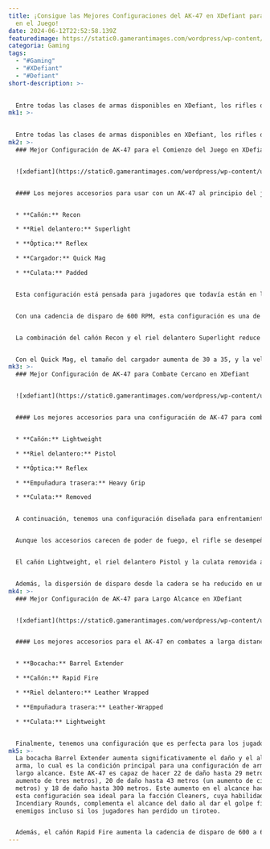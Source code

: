 ```yaml
---
title: ¡Consigue las Mejores Configuraciones del AK-47 en XDefiant para Arrasar
  en el Juego!
date: 2024-06-12T22:52:58.139Z
featuredimage: https://static0.gamerantimages.com/wordpress/wp-content/uploads/2024/06/xdefiant-best-ak47-loadouts.jpg?q=49&fit=contain&w=1140&h=&dpr=2
categoria: Gaming
tags:
  - "#Gaming"
  - "#XDefiant"
  - "#Defiant"
short-description: >-
  

  Entre todas las clases de armas disponibles en XDefiant, los rifles de asalto son indudablemente superiores a las demás. Un rifle de asalto especialmente fuerte es el AK-47, que se considera una de las mejores armas del juego, quedando
mk1: >-
  

  Entre todas las clases de armas disponibles en XDefiant, los rifles de asalto son indudablemente superiores a las demás. Un rifle de asalto especialmente fuerte es el AK-47, que se considera una de las mejores armas del juego, quedando solo un poco por detrás del ACR en términos de potencia. Sin embargo, con la configuración y los accesorios adecuados, el AK-47 puede superar a la mayoría de las otras armas en el juego.
mk2: >-
  ### Mejor Configuración de AK-47 para el Comienzo del Juego en XDefiant


  ![xdefiant](https://static0.gamerantimages.com/wordpress/wp-content/uploads/2024/06/early-game-ak47-build-xdefiant.jpg?q=49&fit=crop&w=1500&dpr=2 "xdefiant")


  #### Los mejores accesorios para usar con un AK-47 al principio del juego son los siguientes:


  * **Cañón:** Recon

  * **Riel delantero:** Superlight

  * **Óptica:** Reflex

  * **Cargador:** Quick Mag

  * **Culata:** Padded


  Esta configuración está pensada para jugadores que todavía están en las primeras etapas del juego o que aún no han subido de nivel su AK-47 debido al lento sistema de progresión. Todos los accesorios recomendados para esta configuración se pueden obtener en los primeros niveles, permitiendo a los jugadores aprovechar al máximo esta arma.


  Con una cadencia de disparo de 600 RPM, esta configuración es una de las más equilibradas y puede rendir bien en enfrentamientos a larga o corta distancia. Cada bala del AK-47 puede hacer 22 de daño hasta 26 metros, 20 de daño hasta 38 metros y 18 de daño hasta 300 metros.


  La combinación del cañón Recon y el riel delantero Superlight reduce la velocidad de reducción del ADS a 255 milisegundos, que es 45 milisegundos más rápido, mientras que la culata acolchada mejora la estabilidad del ADS en un 1%.


  Con el Quick Mag, el tamaño del cargador aumenta de 30 a 35, y la velocidad de recarga aumenta en 0.3 segundos, permitiendo a los jugadores disparar más tiempo y cambiar de cargador más rápido durante un duelo. Sin embargo, esta configuración mantiene el control de retroceso y la dispersión de disparo desde la cadera en sus niveles básicos y no mejora estas métricas.
mk3: >-
  ### Mejor Configuración de AK-47 para Combate Cercano en XDefiant


  ![xdefiant](https://static0.gamerantimages.com/wordpress/wp-content/uploads/2024/06/close-range-ak47-build-xdefiant.jpg?q=49&fit=crop&w=1500&dpr=2 "xdefiant")


  #### Los mejores accesorios para una configuración de AK-47 para combate cercano son:


  * **Cañón:** Lightweight

  * **Riel delantero:** Pistol

  * **Óptica:** Reflex

  * **Empuñadura trasera:** Heavy Grip

  * **Culata:** Removed


  A continuación, tenemos una configuración diseñada para enfrentamientos cercanos, con una de las mejores combinaciones de accesorios para el AK-47. Esta configuración se centra en mejorar la movilidad del arma, el manejo del arma y la precisión general, lo cual es perfecto para dar ventaja a facciones como Echelon y Libertad en combates a corta distancia.


  Aunque los accesorios carecen de poder de fuego, el rifle se desempeña brillantemente en combates de rango cercano a medio. Además, los jugadores que usan técnicas avanzadas de movimiento en XDefiant, como el bunny hopping, el jump shooting o el slide cancel, pueden beneficiarse de las altas estadísticas de manejo del arma de esta configuración.


  El cañón Lightweight, el riel delantero Pistol y la culata removida aumentan significativamente el tiempo de salida del sprint del AK-47 en 60 milisegundos y la velocidad de reducción del ADS en 45 milisegundos. Junto con la velocidad de movimiento más rápida en 0.1 milisegundos, estos beneficios proporcionarán a los jugadores una transición suave del sprint al ADS durante el tiroteo.


  Además, la dispersión de disparo desde la cadera se ha reducido en un grado, permitiendo a los jugadores realizar disparos más precisos desde la cadera en combate cercano. El único inconveniente de esta configuración es su rango de daño limitado, que es de 22 de daño hasta 23 metros, 20 de daño hasta 34 metros y 18 de daño hasta 300 metros. Sin embargo, dado que esta configuración está diseñada para combates cercanos y de rango medio, la rápida transición del sprint al disparo y la velocidad de movimiento compensarán fácilmente el rango de daño reducido durante una pelea.
mk4: >-
  ### Mejor Configuración de AK-47 para Largo Alcance en XDefiant


  ![xdefiant](https://static0.gamerantimages.com/wordpress/wp-content/uploads/2024/06/long-range-ak47-build-xdefiant.jpg?q=49&fit=crop&w=1500&dpr=2 "xdefiant")


  #### Los mejores accesorios para el AK-47 en combates a larga distancia son:


  * **Bocacha:** Barrel Extender

  * **Cañón:** Rapid Fire

  * **Riel delantero:** Leather Wrapped

  * **Empuñadura trasera:** Leather-Wrapped

  * **Culata:** Lightweight


  Finalmente, tenemos una configuración que es perfecta para los jugadores que buscan los mejores accesorios para usar con el AK-47 para ganar combates a larga distancia. Sin embargo, si se utiliza adecuadamente, esta configuración también puede sobresalir en combates de rango medio. Los accesorios utilizados en esta configuración están diseñados principalmente para mejorar la precisión del arma y su poder de fuego general. Sin embargo, esto se produce a expensas de peores estadísticas de manejo del arma y un control de retroceso más difícil.
mk5: >-
  La bocacha Barrel Extender aumenta significativamente el daño y el alcance del
  arma, lo cual es la condición principal para una configuración de arma de
  largo alcance. Este AK-47 es capaz de hacer 22 de daño hasta 29 metros (un
  aumento de tres metros), 20 de daño hasta 43 metros (un aumento de cinco
  metros) y 18 de daño hasta 300 metros. Este aumento en el alcance hace que
  esta configuración sea ideal para la facción Cleaners, cuya habilidad pasiva,
  Incendiary Rounds, complementa el alcance del daño al dar el golpe final a los
  enemigos incluso si los jugadores han perdido un tiroteo.


  Además, el cañón Rapid Fire aumenta la cadencia de disparo de 600 a 630 RPM, y la velocidad de movimiento del ADS se vuelve 0.5 milisegundos más rápida. Sin embargo, el aumento en el alcance y la movilidad impactan en el tiempo de salida del sprint del AK-47 y la velocidad de reducción del ADS, que han aumentado en 60 milisegundos cada uno. Sin embargo, dado que esta versión se utiliza mejor para combates a larga distancia, cualquier pequeña disminución en estas métricas será insignificante en un tiroteo.
---
```

